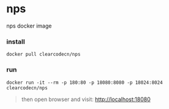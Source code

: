 # nps
nps docker image


### install 
```
docker pull clearcodecn/nps

```

### run
```
docker run -it --rm -p 180:80 -p 18080:8080 -p 18024:8024 clearcodecn/nps
```
> then open browser and visit: [http://localhost:18080](http://localhost:18080)

